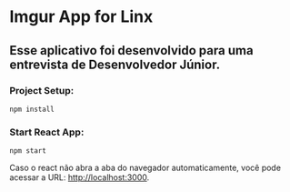 # Imgur App for Linx
## Esse aplicativo foi desenvolvido para uma entrevista de Desenvolvedor Júnior.

### Project Setup:
```
npm install
```

### Start React App: 
```
npm start
```

Caso o react não abra a aba do navegador automaticamente, você pode acessar a URL: [http://localhost:3000](http://localhost:3000).
